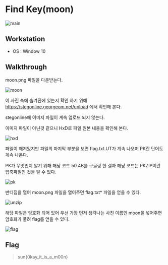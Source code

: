 
# Find Key(moon)

![main]()

## Workstation
* OS : Window 10

## Walkthrough

moon.png 파일을 다운받는다.

![moon]()

이 사진 속에 숨겨진에 있는지 확인 하기 위해 https://stegonline.georgeom.net/upload 에서 확인해 본다.

stegonline에 이미지 파일이 계속 업로드 되지 않는다.

이미지 파일이 아닌것 같으니 HxD로 파일 원본 내용을 확인해 본다.

![hxd]()

파일이 깨져있지만 파일의 마지막 부분을 보면 flag.txt.UT가 계속 나오며 PK란 단어도 계속 나온다.

PK가 무엇인지 알기 위해 해당 코드 50 4B를 구글링 한 결과 해당 코드는 PKZIP이란 압축파일인 것을 알 수 있다.

![pk]()

반디집을 열어 moon.png 파일을 열어주면 flag.txt* 파일을 얻을 수 있다.

![unzip]()

해당 파일은 암호화 되어 있어 우선 가장 먼저 생각나는 사진 이름인 moon을 넣어주면 암호화가 풀려 flag를 얻을 수 있다.

![flag]()

## Flag
> sun{0kay_it_is_a_m00n}
